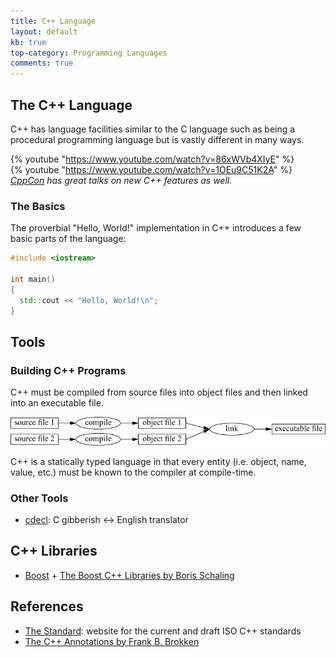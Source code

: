 ```yaml
---
title: C++ Language
layout: default
kb: true
top-category: Programming Languages
comments: true
---
```


## The C++ Language

C++ has language facilities similar to the C language such as being a procedural programming language but is vastly different in many ways.

{% youtube "https://www.youtube.com/watch?v=86xWVb4XIyE" %}
<br />
{% youtube "https://www.youtube.com/watch?v=1OEu9C51K2A" %}
*[CppCon](https://www.youtube.com/channel/UCMlGfpWw-RUdWX_JbLCukXg) has great talks on new C++ features as well.*

### The Basics

The proverbial "Hello, World!" implementation in C++ introduces a few basic parts of the language:

```cpp
#include <iostream>

int main()
{
  std::cout << "Hello, World!\n";
}
```

## Tools

### Building C++ Programs

C++ must be compiled from source files into object files and then linked into an executable file.

![cpp_linking](cpp_linking.png)

C++ is a statically typed language in that every entity (i.e. object, name, value, etc.) must be known to the compiler at compile-time.

### Other Tools

* [cdecl](https://cdecl.org/): C gibberish ↔ English translator

## C++ Libraries

* [Boost](http://www.boost.org/)
        + [The Boost C++ Libraries by Boris Schaling](https://theboostcpplibraries.com/)

## References

* [The Standard](https://isocpp.org/std/the-standard): website for the current and draft ISO C++ standards
* [The C++ Annotations by Frank B. Brokken](http://www.icce.rug.nl/documents/cplusplus/)
